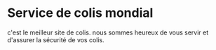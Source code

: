 # Service de colis mondial

c'est le meilleur site de colis. nous sommes heureux de vous servir et d'assurer la sécurité de vos colis.
